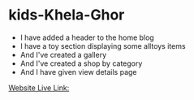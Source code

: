 # kids-Khela-Ghor
- I have added a header to the home blog
- I have a toy section displaying some alltoys items
- And I've created a gallery
- And I've created a shop by category
- And I have given view details page

[Website Live Link: ](https://kids-khelaghor.web.app/)